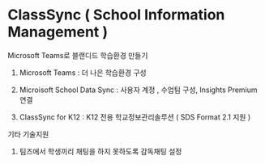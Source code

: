 # ClassSync ( School Information Management  )
Microsoft Teams로 블랜디드 학습환경 만들기 

1. Microsoft Teams : 더 나은 학습환경 구성

2. Microisoft School Data Sync : 사용자 계정 , 수업팀 구성, Insights Premium 연결
  
3. ClassSync for K12 : K12 전용 학교정보관리솔루션 ( SDS Format 2.1 지원 )

기타 기술지원

1. 팀즈에서 학생끼리 채팅을 하지 못하도록 감독채팅 설정


 
